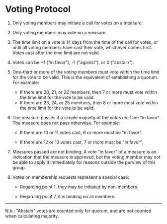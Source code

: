 Voting Protocol
===============

1. Only voting members may initiate a call for votes on a measure.

2. Only voting members may vote on a measure.

3. The time limit on a vote is 14 days from the time of the call for votes, or
until all voting members have cast their vote, whichever comes first. Votes
cast after the time limit are not valid.

4. Votes can be +1 ("in favor"), -1 ("against"), or 0 ("abstain").

5. One-third or more of the *voting members* must vote within the time limit
for the vote to be valid. This is the equivalent of establishing a quorum. For
example:

    * If there are 20, 21, or 22 members, then 7 or more must vote within the
      time limit for the vote to be valid.
    * If there are 23, 24, or 25 members, then 8 or more must vote within the
      time limit for the vote to be valid.

6. The measure passes if a simple majority of the *votes cast* are "in favor".
The measure does not pass otherwise. For example:

    * If there are 10 or 11 votes cast, 6 or more must be "in favor".

    * If there are 12 or 13 votes cast, 7 or more must be "in favor".

7. Measures passed are not binding. A vote "in favor" of a measure is an
indication that the measure is approved, but the voting member may not be able
to apply it immediately for reasons outside the purview of this group.

8. Votes on membership requests represent a special case:

    - Regarding point 1, they may be initiated by non-members.

    - Regarding point 7, it is binding on all members.

* * *

N.b.: "Abstain" votes are counted only for quorum, and are not counted when
calculating majority.

